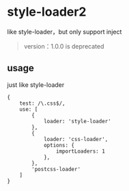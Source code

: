 # style-loader2
like style-loader，but only support inject
> version：1.0.0 is deprecated

## usage
just like style-loader
```
{
    test: /\.css$/,
    use: [
        {
            loader: 'style-loader'
        },
        {
            loader: 'css-loader',
            options: {
                importLoaders: 1
            },
        },
        'postcss-loader'
    ]
}
```
